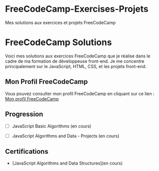 # FreeCodeCamp-Exercises-Projets
Mes solutions aux exercices et projets FreeCodeCamp

# FreeCodeCamp Solutions

Voici mes solutions aux exercices FreeCodeCamp que je réalise dans le cadre de ma formation de développeuse front-end. Je me concentre principalement sur le JavaScript, HTML, CSS, et les projets front-end.

## Mon Profil FreeCodeCamp

Vous pouvez consulter mon profil FreeCodeCamp en cliquant sur ce lien :
[Mon profil FreeCodeCamp](https://www.freecodecamp.org/FannyOB)

## Progression
- [ ] JavaScript Basic Algorithms (en cours)
- [ ] JavaScript Algorithms and Data - Projects (en cours)


## Certifications

- [JavaScript Algorithms and Data Structures](en cours)